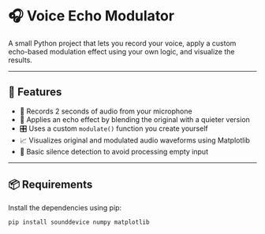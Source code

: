 # 🎧 Voice Echo Modulator

A small Python project that lets you record your voice, apply a custom echo-based modulation effect using your own logic, and visualize the results.

---

## 🚀 Features

- 🎤 Records 2 seconds of audio from your microphone
- 🔁 Applies an echo effect by blending the original with a quieter version
- 🎛️ Uses a custom `modulate()` function you create yourself
- 📈 Visualizes original and modulated audio waveforms using Matplotlib
- 🧪 Basic silence detection to avoid processing empty input

---

## 📦 Requirements

Install the dependencies using pip:

```bash
pip install sounddevice numpy matplotlib
